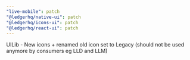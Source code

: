 ```yaml
---
"live-mobile": patch
"@ledgerhq/native-ui": patch
"@ledgerhq/icons-ui": patch
"@ledgerhq/react-ui": patch
---
```


UILib - New icons + renamed old icon set to Legacy (should not be used anymore by consumers eg LLD and LLM)
